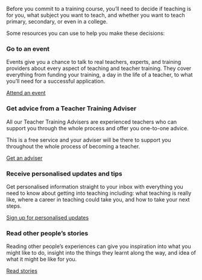 Before you commit to a training course, you’ll need to decide if teaching is for you, what subject you want to teach, and whether you want to teach primary, secondary, or even in a college.

Some resources you can use to help you make these decisions:

### Go to an event
Events give you a chance to talk to real teachers, experts, and training providers about every aspect of teaching and teacher training. They cover everything from funding your training, a day in the life of a teacher, to what you’ll need for a successful application.

<p class="call-to-action__action">
  <a href="/events" class="button">Attend an event</a>
</p>

### Get advice from a Teacher Training Adviser
All our Teacher Training Advisers are experienced teachers who can support you through the whole process and offer you one-to-one advice.

This is a free service and your adviser will be there to support you throughout the whole process of becoming a teacher.

<p class="call-to-action__action">
  <a href="/tta-service" class="button">Get an adviser</a>
</p>

### Receive personalised updates and tips
Get personalised information straight to your inbox with everything you need to know about getting into teaching including: what teaching is really like, where a career in teaching could take you, and how to take your next steps.

<p class="call-to-action__action">
  <a href="/mailinglist/signup" class="button">Sign up for personalised updates</a>
</p>

### Read other people’s stories
Reading other people’s experiences can give you inspiration into what you might like to do, insight into the things they learnt along the way, and idea of what it might be like for you.

<p class="call-to-action__action">
  <a href="/my-story-into-teaching" class="button">Read stories</a>
</p>
